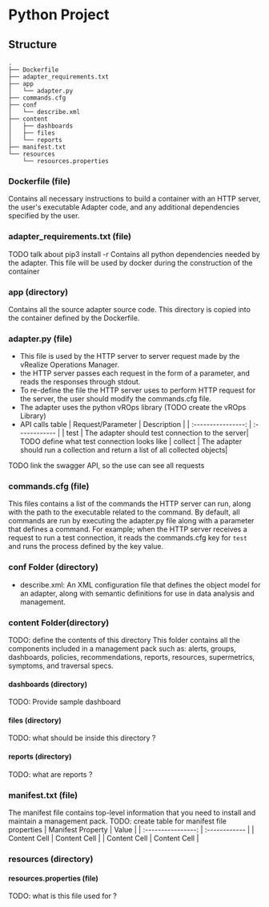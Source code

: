 # Python Project

## Structure
```
.
├── Dockerfile
├── adapter_requirements.txt
├── app
│   └── adapter.py
├── commands.cfg
├── conf
│   └── describe.xml
├── content
│   ├── dashboards
│   ├── files
│   └── reports
├── manifest.txt
└── resources
    └── resources.properties
```
### Dockerfile (file)
Contains all necessary instructions to build a container with an HTTP server, the user's executable Adapter
code, and any additional dependencies specified by the user.

### adapter_requirements.txt (file)
TODO  talk about pip3 install -r
Contains all python dependencies needed by the adapter. This file will be used by docker during the construction of the container

### app (directory)
Contains all the source adapter source code. This directory is copied into the container defined by the Dockerfile.
### adapter.py (file)
 - This file is used by the HTTP server to server request made by the vRealize Operations Manager.
 - the HTTP server passes each request in the form of a parameter, and reads the responses through stdout.
 - To re-define the file the HTTP server uses to perform HTTP request for the server, the user should modify the commands.cfg file.
 - The adapter uses the python vROps library (TODO create the vROps Library)
 - API calls table
| Request/Parameter  | Description   |
| :----------------: | :------------ |
| test               | The adapter should test connection to the server| TODO define what test connection looks like
| collect            | The adapter should run a collection and return a list of all collected objects|

TODO link the swagger API, so the use can see all requests

### commands.cfg (file)
This files contains a list of the commands the HTTP server can run, along with the path to the executable related to the command. By default, all commands are run by executing the adapter.py file along with a parameter that defines a command. For example; when the HTTP server receives a request to run a test connection, it reads the commands.cfg key for `test` and runs the process defined by the key value.

### conf Folder (directory)
   - describe.xml: An XML configuration file that defines the object model for an adapter, along with semantic definitions for use in data analysis and management.

### content Folder(directory)
TODO: define the contents of this directory
This folder contains all the components included in a management pack such as: alerts, groups, dashboards, policies, recommendations, reports, resources, supermetrics, symptoms, and traversal specs.
#### dashboards (directory)
TODO: Provide sample dashboard

#### files (directory)
TODO: what should be inside this directory ?

#### reports (directory)
TODO: what are reports ?

### manifest.txt (file)
The manifest file contains top-level information that you need to install and maintain a management pack.
TODO: create table for manifest file properties
| Manifest Property  | Value         |
| :----------------: | :------------ |
| Content Cell       | Content Cell  |
| Content Cell       | Content Cell  |

### resources (directory)
#### resources.properties (file)
TODO: what is this file used for ?
